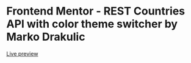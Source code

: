 # Frontend Mentor - REST Countries API with color theme switcher by Marko Drakulic

[Live preview](https://frontend-mentor-countries-challenge.vercel.app/)
